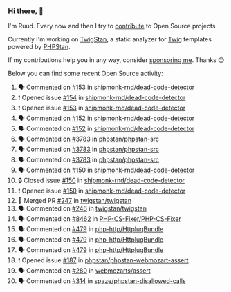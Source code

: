 ### Hi there, 👋

I'm Ruud. Every now and then I try to [contribute](https://github.com/pulls?q=+is%3Apr+author%3Aruudk+archived%3Afalse+is%3Apublic+) to Open Source projects.

Currently I'm working on [TwigStan](https://github.com/twigstan), a static analyzer for [Twig](https://twig.symfony.com/) templates powered by [PHPStan](https://phpstan.org/).

If my contributions help you in any way, consider [sponsoring me](https://github.com/sponsors/ruudk). Thanks 😊

Below you can find some recent Open Source activity:

<!--START_SECTION:activity-->
1. 🗣 Commented on [#153](https://github.com/shipmonk-rnd/dead-code-detector/issues/153#issuecomment-2705990534) in [shipmonk-rnd/dead-code-detector](https://github.com/shipmonk-rnd/dead-code-detector)
2. ❗ Opened issue [#154](https://github.com/shipmonk-rnd/dead-code-detector/issues/154) in [shipmonk-rnd/dead-code-detector](https://github.com/shipmonk-rnd/dead-code-detector)
3. ❗ Opened issue [#153](https://github.com/shipmonk-rnd/dead-code-detector/issues/153) in [shipmonk-rnd/dead-code-detector](https://github.com/shipmonk-rnd/dead-code-detector)
4. 🗣 Commented on [#152](https://github.com/shipmonk-rnd/dead-code-detector/issues/152#issuecomment-2703776535) in [shipmonk-rnd/dead-code-detector](https://github.com/shipmonk-rnd/dead-code-detector)
5. 🗣 Commented on [#152](https://github.com/shipmonk-rnd/dead-code-detector/issues/152#issuecomment-2703767129) in [shipmonk-rnd/dead-code-detector](https://github.com/shipmonk-rnd/dead-code-detector)
6. 🗣 Commented on [#3783](https://github.com/phpstan/phpstan-src/pull/3783#issuecomment-2703242279) in [phpstan/phpstan-src](https://github.com/phpstan/phpstan-src)
7. 🗣 Commented on [#3783](https://github.com/phpstan/phpstan-src/pull/3783#issuecomment-2703175430) in [phpstan/phpstan-src](https://github.com/phpstan/phpstan-src)
8. 🗣 Commented on [#3783](https://github.com/phpstan/phpstan-src/pull/3783#issuecomment-2703043290) in [phpstan/phpstan-src](https://github.com/phpstan/phpstan-src)
9. 🗣 Commented on [#150](https://github.com/shipmonk-rnd/dead-code-detector/issues/150#issuecomment-2701696841) in [shipmonk-rnd/dead-code-detector](https://github.com/shipmonk-rnd/dead-code-detector)
10. 🔒 Closed issue [#150](https://github.com/shipmonk-rnd/dead-code-detector/issues/150) in [shipmonk-rnd/dead-code-detector](https://github.com/shipmonk-rnd/dead-code-detector)
11. ❗ Opened issue [#150](https://github.com/shipmonk-rnd/dead-code-detector/issues/150) in [shipmonk-rnd/dead-code-detector](https://github.com/shipmonk-rnd/dead-code-detector)
12. 🎉 Merged PR [#247](https://github.com/twigstan/twigstan/pull/247) in [twigstan/twigstan](https://github.com/twigstan/twigstan)
13. 🗣 Commented on [#246](https://github.com/twigstan/twigstan/issues/246#issuecomment-2697394620) in [twigstan/twigstan](https://github.com/twigstan/twigstan)
14. 🗣 Commented on [#8462](https://github.com/PHP-CS-Fixer/PHP-CS-Fixer/issues/8462#issuecomment-2696571627) in [PHP-CS-Fixer/PHP-CS-Fixer](https://github.com/PHP-CS-Fixer/PHP-CS-Fixer)
15. 🗣 Commented on [#479](https://github.com/php-http/HttplugBundle/pull/479#issuecomment-2693668599) in [php-http/HttplugBundle](https://github.com/php-http/HttplugBundle)
16. 🗣 Commented on [#479](https://github.com/php-http/HttplugBundle/pull/479#issuecomment-2693623093) in [php-http/HttplugBundle](https://github.com/php-http/HttplugBundle)
17. 🗣 Commented on [#479](https://github.com/php-http/HttplugBundle/pull/479#issuecomment-2693621559) in [php-http/HttplugBundle](https://github.com/php-http/HttplugBundle)
18. ❗ Opened issue [#187](https://github.com/phpstan/phpstan-webmozart-assert/issues/187) in [phpstan/phpstan-webmozart-assert](https://github.com/phpstan/phpstan-webmozart-assert)
19. 🗣 Commented on [#280](https://github.com/webmozarts/assert/issues/280#issuecomment-2693578021) in [webmozarts/assert](https://github.com/webmozarts/assert)
20. 🗣 Commented on [#314](https://github.com/spaze/phpstan-disallowed-calls/issues/314#issuecomment-2693542964) in [spaze/phpstan-disallowed-calls](https://github.com/spaze/phpstan-disallowed-calls)
<!--END_SECTION:activity-->
